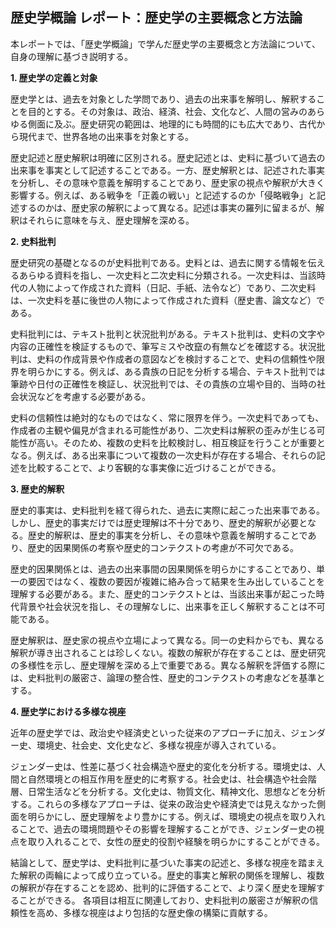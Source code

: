 ## 歴史学概論 レポート：歴史学の主要概念と方法論

本レポートでは、「歴史学概論」で学んだ歴史学の主要概念と方法論について、自身の理解に基づき説明する。

**1. 歴史学の定義と対象**

歴史学とは、過去を対象とした学問であり、過去の出来事を解明し、解釈することを目的とする。その対象は、政治、経済、社会、文化など、人間の営みのあらゆる側面に及ぶ。歴史研究の範囲は、地理的にも時間的にも広大であり、古代から現代まで、世界各地の出来事を対象とする。

歴史記述と歴史解釈は明確に区別される。歴史記述とは、史料に基づいて過去の出来事を事実として記述することである。一方、歴史解釈とは、記述された事実を分析し、その意味や意義を解明することであり、歴史家の視点や解釈が大きく影響する。例えば、ある戦争を「正義の戦い」と記述するのか「侵略戦争」と記述するのかは、歴史家の解釈によって異なる。記述は事実の羅列に留まるが、解釈はそれらに意味を与え、歴史理解を深める。


**2. 史料批判**

歴史研究の基礎となるのが史料批判である。史料とは、過去に関する情報を伝えるあらゆる資料を指し、一次史料と二次史料に分類される。一次史料は、当該時代の人物によって作成された資料（日記、手紙、法令など）であり、二次史料は、一次史料を基に後世の人物によって作成された資料（歴史書、論文など）である。

史料批判には、テキスト批判と状況批判がある。テキスト批判は、史料の文字や内容の正確性を検証するもので、筆写ミスや改竄の有無などを確認する。状況批判は、史料の作成背景や作成者の意図などを検討することで、史料の信頼性や限界を明らかにする。例えば、ある貴族の日記を分析する場合、テキスト批判では筆跡や日付の正確性を検証し、状況批判では、その貴族の立場や目的、当時の社会状況などを考慮する必要がある。

史料の信頼性は絶対的なものではなく、常に限界を伴う。一次史料であっても、作成者の主観や偏見が含まれる可能性があり、二次史料は解釈の歪みが生じる可能性が高い。そのため、複数の史料を比較検討し、相互検証を行うことが重要となる。例えば、ある出来事について複数の一次史料が存在する場合、それらの記述を比較することで、より客観的な事実像に近づけることができる。


**3. 歴史的解釈**

歴史的事実は、史料批判を経て得られた、過去に実際に起こった出来事である。しかし、歴史的事実だけでは歴史理解は不十分であり、歴史的解釈が必要となる。歴史的解釈は、歴史的事実を分析し、その意味や意義を解明することであり、歴史的因果関係の考察や歴史的コンテクストの考慮が不可欠である。

歴史的因果関係とは、過去の出来事間の因果関係を明らかにすることであり、単一の要因ではなく、複数の要因が複雑に絡み合って結果を生み出していることを理解する必要がある。また、歴史的コンテクストとは、当該出来事が起こった時代背景や社会状況を指し、その理解なしに、出来事を正しく解釈することは不可能である。

歴史解釈は、歴史家の視点や立場によって異なる。同一の史料からでも、異なる解釈が導き出されることは珍しくない。複数の解釈が存在することは、歴史研究の多様性を示し、歴史理解を深める上で重要である。異なる解釈を評価する際には、史料批判の厳密さ、論理の整合性、歴史的コンテクストの考慮などを基準とする。


**4. 歴史学における多様な視座**

近年の歴史学では、政治史や経済史といった従来のアプローチに加え、ジェンダー史、環境史、社会史、文化史など、多様な視座が導入されている。

ジェンダー史は、性差に基づく社会構造や歴史的変化を分析する。環境史は、人間と自然環境との相互作用を歴史的に考察する。社会史は、社会構造や社会階層、日常生活などを分析する。文化史は、物質文化、精神文化、思想などを分析する。これらの多様なアプローチは、従来の政治史や経済史では見えなかった側面を明らかにし、歴史理解をより豊かにする。例えば、環境史の視点を取り入れることで、過去の環境問題やその影響を理解することができ、ジェンダー史の視点を取り入れることで、女性の歴史的役割や経験を明らかにすることができる。


結論として、歴史学は、史料批判に基づいた事実の記述と、多様な視座を踏まえた解釈の両輪によって成り立っている。歴史的事実と解釈の関係を理解し、複数の解釈が存在することを認め、批判的に評価することで、より深く歴史を理解することができる。  各項目は相互に関連しており、史料批判の厳密さが解釈の信頼性を高め、多様な視座はより包括的な歴史像の構築に貢献する。
